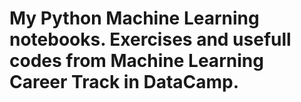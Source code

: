 # My Python Machine Learning notebooks. Exercises and usefull codes from Machine Learning Career Track in DataCamp.

